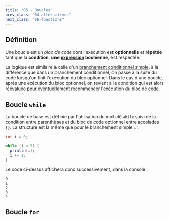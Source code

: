 ```yaml
---
title: "05 - Boucles"
prev_class: "04-alternatives"
next_class: "06-fonctions"
---
```


## Définition

Une boucle est un *bloc de code* dont l'exécution est **optionnelle** et **répétée** tant que la **condition**, **une [expression](cours/02-expressions.md) booléenne**, est respectée. 

La logique est similaire à celle d'un [branchement conditionnel simple](/cours/04-alternatives.md#branchementsimple), à la différence que dans un branchement conditionnel, on passe à la suite du code lorsqu'on finit l'exécution du bloc optionnel. Dans le cas d'une boucle, après une exécution du bloc optionnel, on revient à la condition qui est alors réévaluée pour éventuellement recommencer l'exécution du bloc de code.

## Boucle `while`

La boucle de base est définie par l'utilisation du mot clé `while` suivi de la condition entre parenthèses et du bloc de code optionnel entre accolades `{}`. La structure est la même que pour le branchement simple `if`.

```java
int i = 0;

while (i < 5) {
  println(i);
  i += 1;
}
```

Le code ci-dessus affichera donc successivement, dans la console :
```console
0
1
2
3
4
```

## Boucle `for`